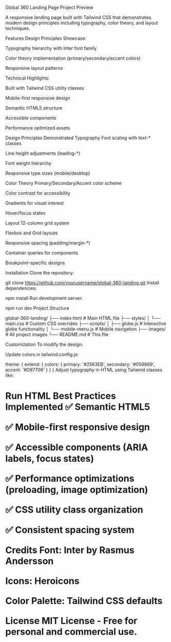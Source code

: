 Global 360 Landing Page
Project Preview

A responsive landing page built with Tailwind CSS that demonstrates modern design principles including typography, color theory, and layout techniques.

Features
Design Principles Showcase:

Typography hierarchy with Inter font family

Color theory implementation (primary/secondary/accent colors)

Responsive layout patterns

Technical Highlights:

Built with Tailwind CSS utility classes

Mobile-first responsive design

Semantic HTML5 structure

Accessible components

Performance optimized assets

Design Principles Demonstrated
Typography
Font scaling with text-* classes

Line height adjustments (leading-*)

Font weight hierarchy

Responsive type sizes (mobile/desktop)

Color Theory
Primary/Secondary/Accent color scheme

Color contrast for accessibility

Gradients for visual interest

Hover/focus states

Layout
12-column grid system

Flexbox and Grid layouts

Responsive spacing (padding/margin-*)

Container queries for components

Breakpoint-specific designs

Installation
Clone the repository:

git clone https://github.com/yourusername/global-360-landing.git
Install dependencies:


npm install
Run development server:


npm run dev
Project Structure

global-360-landing/
├── index.html          # Main HTML file
├── styles/
│   └── main.css        # Custom CSS overrides
├── scripts/
│   ├── globe.js        # Interactive globe functionality
│   └── mobile-menu.js  # Mobile navigation
├── images/             # All project images
└── README.md           # This file

Customization
To modify the design:

Update colors in tailwind.config.js:


theme: {
  extend: {
    colors: {
      primary: '#2563EB',
      secondary: '#059669',
      accent: '#D97706'
    }
  }
}
Adjust typography in HTML using Tailwind classes like:

<h1 class="text-4xl md:text-5xl font-bold leading-tight">
Run HTML
Best Practices Implemented
✅ Semantic HTML5

✅ Mobile-first responsive design

✅ Accessible components (ARIA labels, focus states)

✅ Performance optimizations (preloading, image optimization)

✅ CSS utility class organization

✅ Consistent spacing system

Credits
Font: Inter by Rasmus Andersson

Icons: Heroicons

Color Palette: Tailwind CSS defaults

License
MIT License - Free for personal and commercial use.

